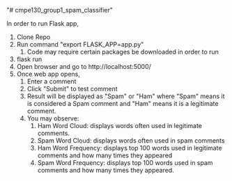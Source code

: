 "# cmpe130_group1_spam_classifier"

In order to run Flask app,
1. Clone Repo
2. Run command "export FLASK_APP=app.py"
    1. Code may require certain packages be downloaded in order to run 
3. flask run
4. Open browser and go to http://localhost:5000/
5. Once web app opens,
    1. Enter a comment
    2. Click "Submit" to test comment
    3. Result will be displayed as "Spam" or "Ham"
       where "Spam" means it is considered a Spam comment and
        "Ham" means it is a legitimate comment.
    4. You may observe:
        1. Ham Word Cloud: displays words often used in legitimate comments. 
        2. Spam Word Cloud: displays words often used in spam comments
        3. Ham Word Frequency: displays top 100 words used in legitimate comments and how many times they appeared
        4. Spam Word Frequency: displays top 100 words used in spam comments and how many times they appeared.